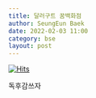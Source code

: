 ```yaml
---
title: 달러구트 꿈백화점
author: SeungEun Baek
date: 2022-02-03 11:00
category: bse
layout: post
---
```

[![Hits](https://hits.seeyoufarm.com/api/count/incr/badge.svg?url=https%3A%2F%2Fdev-seungeun.github.io%2F2book%2Fdollargut-dream-store%2F&count_bg=%23FEC8E6&title_bg=%23B2ADAD&icon=&icon_color=%23515050&title=hits&edge_flat=false)](https://hits.seeyoufarm.com)

독후감쓰자
